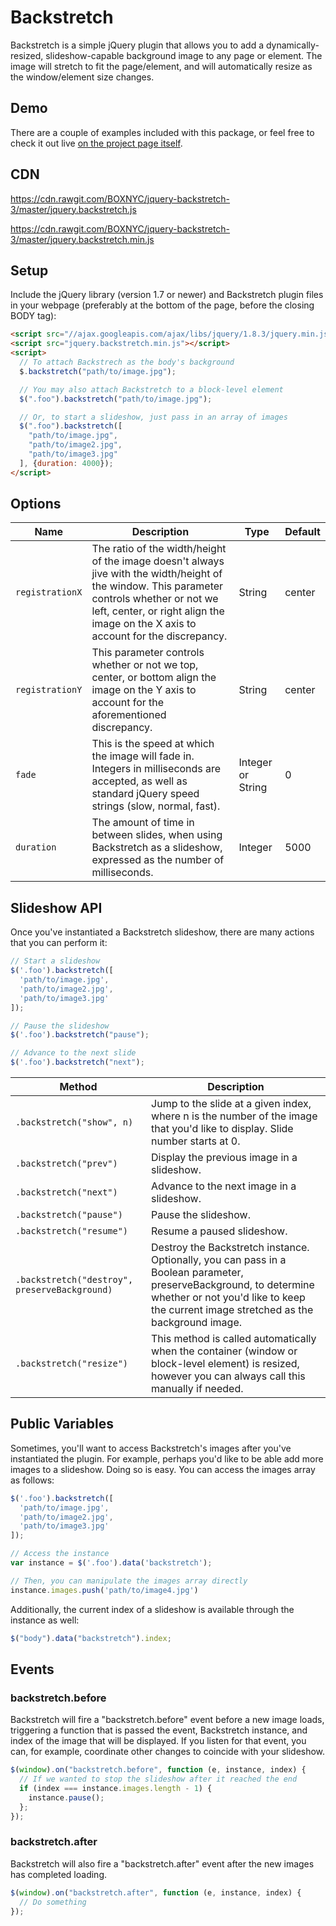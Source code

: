 # Backstretch

Backstretch is a simple jQuery plugin that allows you to add a dynamically-resized, slideshow-capable background image to any page or element. The image will stretch to fit the page/element, and will automatically resize as the window/element size changes.
## Demo

There are a couple of examples included with this package, or feel free to check it out live [on the project page itself](http://srobbin.com/jquery-plugins/backstretch/).

## CDN
https://cdn.rawgit.com/BOXNYC/jquery-backstretch-3/master/jquery.backstretch.js

https://cdn.rawgit.com/BOXNYC/jquery-backstretch-3/master/jquery.backstretch.min.js

## Setup

Include the jQuery library (version 1.7 or newer) and Backstretch plugin files in your webpage (preferably at the bottom of the page, before the closing BODY tag):

```html
<script src="//ajax.googleapis.com/ajax/libs/jquery/1.8.3/jquery.min.js"></script>
<script src="jquery.backstretch.min.js"></script>
<script>
  // To attach Backstrech as the body's background
  $.backstretch("path/to/image.jpg");

  // You may also attach Backstretch to a block-level element
  $(".foo").backstretch("path/to/image.jpg");

  // Or, to start a slideshow, just pass in an array of images
  $(".foo").backstretch([
    "path/to/image.jpg",
    "path/to/image2.jpg",
    "path/to/image3.jpg"    
  ], {duration: 4000});
</script>
```

## Options

| Name | Description | Type | Default |
|------|-------------|------|---------|
| `registrationX` | The ratio of the width/height of the image doesn't always jive with the width/height of the window. This parameter controls whether or not we left, center, or right align the image on the X axis to account for the discrepancy. | String | center |
| `registrationY` | This parameter controls whether or not we top, center, or bottom align the image on the Y axis to account for the aforementioned discrepancy. | String | center |
| `fade` | This is the speed at which the image will fade in. Integers in milliseconds are accepted, as well as standard jQuery speed strings (slow, normal, fast). | Integer or String | 0 |
| `duration` | The amount of time in between slides, when using Backstretch as a slideshow, expressed as the number of milliseconds. | Integer | 5000 |

## Slideshow API

Once you've instantiated a Backstretch slideshow, there are many actions that you can perform it:

```javascript
// Start a slideshow
$('.foo').backstretch([
  'path/to/image.jpg',
  'path/to/image2.jpg',
  'path/to/image3.jpg'
]);

// Pause the slideshow
$('.foo').backstretch("pause");

// Advance to the next slide
$('.foo').backstretch("next");
```

| Method | Description |
|------|-------------|
| `.backstretch("show", n)` | Jump to the slide at a given index, where n is the number of the image that you'd like to display. Slide number starts at 0. |
| `.backstretch("prev")` | Display the previous image in a slideshow. |
| `.backstretch("next")` | Advance to the next image in a slideshow. |
| `.backstretch("pause")` | Pause the slideshow. |
| `.backstretch("resume")` | Resume a paused slideshow. |
| `.backstretch("destroy", preserveBackground)` | Destroy the Backstretch instance. Optionally, you can pass in a Boolean parameter, preserveBackground, to determine whether or not you'd like to keep the current image stretched as the background image. |
| `.backstretch("resize")` | This method is called automatically when the container (window or block-level element) is resized, however you can always call this manually if needed. |

## Public Variables

Sometimes, you'll want to access Backstretch's images after you've instantiated the plugin. For example, perhaps you'd like to be able add more images to a slideshow. Doing so is easy. You can access the images array as follows:

```javascript
$('.foo').backstretch([
  'path/to/image.jpg',
  'path/to/image2.jpg',
  'path/to/image3.jpg'
]);

// Access the instance
var instance = $('.foo').data('backstretch');

// Then, you can manipulate the images array directly
instance.images.push('path/to/image4.jpg')
```

Additionally, the current index of a slideshow is available through the instance as well:

```javascript
$("body").data("backstretch").index;
```

## Events

### backstretch.before

Backstretch will fire a "backstretch.before" event before a new image loads, triggering a function that is passed the event, Backstretch instance, and index of the image that will be displayed. If you listen for that event, you can, for example, coordinate other changes to coincide with your slideshow.

```javascript
$(window).on("backstretch.before", function (e, instance, index) {
  // If we wanted to stop the slideshow after it reached the end
  if (index === instance.images.length - 1) {
    instance.pause();
  };
});
```

### backstretch.after

Backstretch will also fire a "backstretch.after" event after the new images has completed loading.

```javascript
$(window).on("backstretch.after", function (e, instance, index) {
  // Do something
});
```
